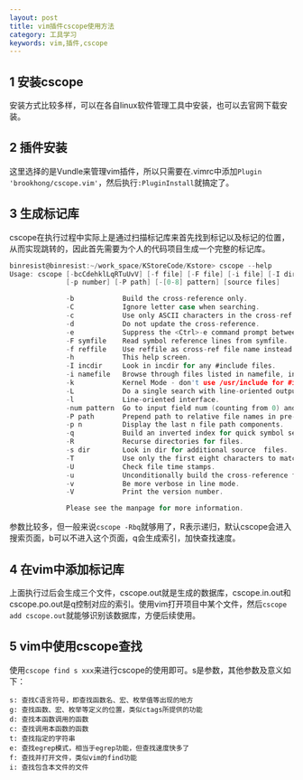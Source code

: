 ```yaml
---
layout: post
title: vim插件cscope使用方法
category: 工具学习
keywords: vim,插件,cscope
---
```


## 1 安装cscope
安装方式比较多样，可以在各自linux软件管理工具中安装，也可以去官网下载安装。

## 2 插件安装
这里选择的是Vundle来管理vim插件，所以只需要在.vimrc中添加`Plugin 'brookhong/cscope.vim'`，然后执行`:PluginInstall`就搞定了。

## 3 生成标记库
cscope在执行过程中实际上是通过扫描标记库来首先找到标记以及标记的位置，从而实现跳转的，因此首先需要为个人的代码项目生成一个完整的标记库。

```c
binresist@binresist:~/work_space/KStoreCode/Kstore> cscope --help
Usage: cscope [-bcCdehklLqRTuUvV] [-f file] [-F file] [-i file] [-I dir] [-s dir]
              [-p number] [-P path] [-[0-8] pattern] [source files]

			  -b            Build the cross-reference only.
			  -C            Ignore letter case when searching.
			  -c            Use only ASCII characters in the cross-ref file (don't compress).
			  -d            Do not update the cross-reference.
			  -e            Suppress the <Ctrl>-e command prompt between files.
			  -F symfile    Read symbol reference lines from symfile.
			  -f reffile    Use reffile as cross-ref file name instead of cscope.out.
			  -h            This help screen.
			  -I incdir     Look in incdir for any #include files.
			  -i namefile   Browse through files listed in namefile, instead of cscope.files
			  -k            Kernel Mode - don't use /usr/include for #include files.
			  -L            Do a single search with line-oriented output.
			  -l            Line-oriented interface.
			  -num pattern  Go to input field num (counting from 0) and find pattern.
			  -P path       Prepend path to relative file names in pre-built cross-ref file.
			  -p n          Display the last n file path components.
			  -q            Build an inverted index for quick symbol searching.
			  -R            Recurse directories for files.
			  -s dir        Look in dir for additional source  files.
			  -T            Use only the first eight characters to match against C symbols.
			  -U            Check file time stamps.
			  -u            Unconditionally build the cross-reference file.
			  -v            Be more verbose in line mode.
			  -V            Print the version number.

			  Please see the manpage for more information.
```
参数比较多，但一般来说`cscope -Rbq`就够用了，R表示递归，默认cscope会进入搜索页面，b可以不进入这个页面，q会生成索引，加快查找速度。

## 4 在vim中添加标记库
上面执行过后会生成三个文件，cscope.out就是生成的数据库，cscope.in.out和cscope.po.out是q控制对应的索引。使用vim打开项目中某个文件，然后`cscope add cscope.out`就能够识别该数据库，方便后续使用。

## 5 vim中使用cscope查找
使用`cscope find s xxx`来进行cscope的使用即可。s是参数，其他参数及意义如下：
```shell
s: 查找C语言符号，即查找函数名、宏、枚举值等出现的地方
g: 查找函数、宏、枚举等定义的位置，类似ctags所提供的功能
d: 查找本函数调用的函数
c: 查找调用本函数的函数
t: 查找指定的字符串
e: 查找egrep模式，相当于egrep功能，但查找速度快多了
f: 查找并打开文件，类似vim的find功能
i: 查找包含本文件的文件
```
